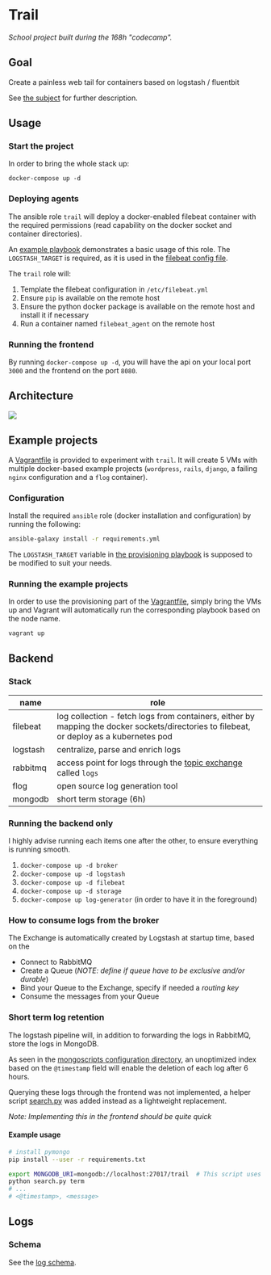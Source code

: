 # Trail

_School project built during the 168h "codecamp"._

## Goal

Create a painless web tail for containers based on logstash / fluentbit

See [the subject](./index.html) for further description.

## Usage

### Start the project

In order to bring the whole stack up:

```
docker-compose up -d
```

### Deploying agents

The ansible role `trail` will deploy a docker-enabled filebeat container with the required permissions (read capability on the docker socket and container directories).

An [example playbook](./playbook.yml) demonstrates a basic usage of this role. The `LOGSTASH_TARGET` is required, as it is used in the [filebeat config file](./roles/trail/templates/filebeat.yml.j2).

The `trail` role will:
  1. Template the filebeat configuration in `/etc/filebeat.yml`
  2. Ensure `pip` is available on the remote host
  3. Ensure the python docker package is available on the remote host and install it if necessary
  4. Run a container named `filebeat_agent` on the remote host

### Running the frontend

By running `docker-compose up -d`, you will have the api on your local port `3000` and the frontend on the port `8080`.

## Architecture

[![](https://mermaid.ink/img/eyJjb2RlIjoiZ3JhcGggTFJcbiAgc3ViZ3JhcGggYmFja2VuZFxuICAgIEMoW0NvbnRhaW5lcl0pIC0tPnxsb2cgdG8gc3Rkb3V0L3N0ZGVycnwgQltkb2NrZXIganNvbiBsb2cgZHJpdmVyXVxuICAgIEIgLS0-fG1vdW50ZWQgbG9nIGRpcmVjdG9yaWVzfCBGW0ZpbGViZWF0XSAtLT58ZmlsZWJlYXQgaW5wdXR8IExbL0xvZ3N0YXNoL11cbiAgICBMIC0tPnxhbXFwfCBSWy9SYWJiaXRNUS9dXG4gIGVuZFxuICBzdWJncmFwaCBmcm9udGVuZFxuICAgIHN1YmdyYXBoIEFQSVxuICAgICAgUiAtLS18YW1xcHwgQVtBUEldXG4gICAgZW5kXG4gICAgQSAtLS18d3N8QzFbQ2xpZW50MV1cbiAgICBBIC0tLXx3c3xDMltDbGllbnQyXVxuICAgIEEgLS0tfHdzfEMzW0NsaWVudDNdXG4gIGVuZFxuIiwibWVybWFpZCI6eyJ0aGVtZSI6ImRhcmsifSwidXBkYXRlRWRpdG9yIjpmYWxzZX0)](https://mermaid-js.github.io/mermaid-live-editor/#/edit/eyJjb2RlIjoiZ3JhcGggTFJcbiAgc3ViZ3JhcGggYmFja2VuZFxuICAgIEMoW0NvbnRhaW5lcl0pIC0tPnxsb2cgdG8gc3Rkb3V0L3N0ZGVycnwgQltkb2NrZXIganNvbiBsb2cgZHJpdmVyXVxuICAgIEIgLS0-fG1vdW50ZWQgbG9nIGRpcmVjdG9yaWVzfCBGW0ZpbGViZWF0XSAtLT58ZmlsZWJlYXQgaW5wdXR8IExbL0xvZ3N0YXNoL11cbiAgICBMIC0tPnxhbXFwfCBSWy9SYWJiaXRNUS9dXG4gIGVuZFxuICBzdWJncmFwaCBmcm9udGVuZFxuICAgIHN1YmdyYXBoIEFQSVxuICAgICAgUiAtLS18YW1xcHwgQVtBUEldXG4gICAgZW5kXG4gICAgQSAtLS18d3N8QzFbQ2xpZW50MV1cbiAgICBBIC0tLXx3c3xDMltDbGllbnQyXVxuICAgIEEgLS0tfHdzfEMzW0NsaWVudDNdXG4gIGVuZFxuIiwibWVybWFpZCI6eyJ0aGVtZSI6ImRhcmsifSwidXBkYXRlRWRpdG9yIjpmYWxzZX0)

## Example projects

A [Vagrantfile](./Vagrantfile) is provided to experiment with `trail`. It will create 5 VMs with multiple docker-based example projects (`wordpress`, `rails`, `django`, a failing `nginx` configuration and a `flog` container).

### Configuration

Install the required `ansible` role (docker installation and configuration) by running the following:
```bash
ansible-galaxy install -r requirements.yml
```

The `LOGSTASH_TARGET` variable in [the provisioning playbook](./provisioning.playbook.yml) is supposed to be modified to suit your needs.

### Running the example projects

In order to use the provisioning part of the [Vagrantfile](./Vagrantfile), simply bring the VMs up and Vagrant will automatically run the corresponding playbook based on the node name.

```bash
vagrant up
```

## Backend

### Stack

name | role
------|------
filebeat | log collection - fetch logs from containers, either by mapping the docker sockets/directories to filebeat, or deploy as a kubernetes pod
logstash | centralize, parse and enrich logs
rabbitmq | access point for logs through the [topic exchange](https://www.rabbitmq.com/tutorials/amqp-concepts.html#exchange-topic) called `logs`
flog | open source log generation tool
mongodb | short term storage (6h)

### Running the backend only

I highly advise running each items one after the other, to ensure everything is running smooth.

1. `docker-compose up -d broker`
2. `docker-compose up -d logstash`
3. `docker-compose up -d filebeat`
4. `docker-compose up -d storage`
5. `docker-compose up log-generator` (in order to have it in the foreground)

### How to consume logs from the broker

The Exchange is automatically created by Logstash at startup time, based on the 

- Connect to RabbitMQ
- Create a Queue (_NOTE: define if queue have to be exclusive and/or durable_)
- Bind your Queue to the Exchange, specify if needed a *routing key*
- Consume the messages from your Queue

### Short term log retention

The logstash pipeline will, in addition to forwarding the logs in RabbitMQ, store the logs in MongoDB.

As seen in the [mongoscripts configuration directory](./mongoscripts/logs.js), an unoptimized index based on the `@timestamp` field will enable the deletion of each log after 6 hours.

Querying these logs through the frontend was not implemented, a helper script [search.py](./search.py) was added instead as a lightweight replacement.

_Note: Implementing this in the frontend should be quite quick_

#### Example usage

```bash
# install pymongo
pip install --user -r requirements.txt
```

```bash
export MONGODB_URI=mongodb://localhost:27017/trail  # This script uses the environment variable MONGODB_URI to connect to MongoDB
python search.py term
# ...
# <@timestamp>, <message>
```

## Logs

### Schema

See the [log schema](./log-schema.md).
